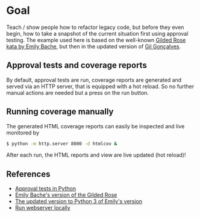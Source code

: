 # Goal

Teach / show people how to refactor legacy code, but before they even begin, how to take a snapshot of the current situation first using approval testing. The example used here is based on the well-known [Gilded Rose kata by Emily Bache](https://github.com/emilybache/GildedRose-Refactoring-Kata), but then in the updated version of [Gil Gonçalves](https://github.com/LuRsT/gilded_rose_kata).

## Approval tests and coverage reports

By default, approval tests are run, coverage reports are generated and served via an HTTP server, that is equipped with a hot reload. So no further manual actions are needed but a press on the run button.

## Running coverage manually

The generated HTML coverage reports can easily be inspected and live monitored by

```bash
$ python -m http.server 8000 -d htmlcov &
```

After each run, the HTML reports and view are live updated (hot reload)!

## References

- [Approval tests in Python](https://github.com/approvals/approvaltests.Python)
- [Emily Bache's version of the Gilded Rose](https://github.com/emilybache/GildedRose-Refactoring-Kata)
- [The updated version to Python 3 of Emily's version](https://github.com/LuRsT/gilded_rose_kata)
- [Run webserver locally](https://gist.github.com/willurd/5720255)